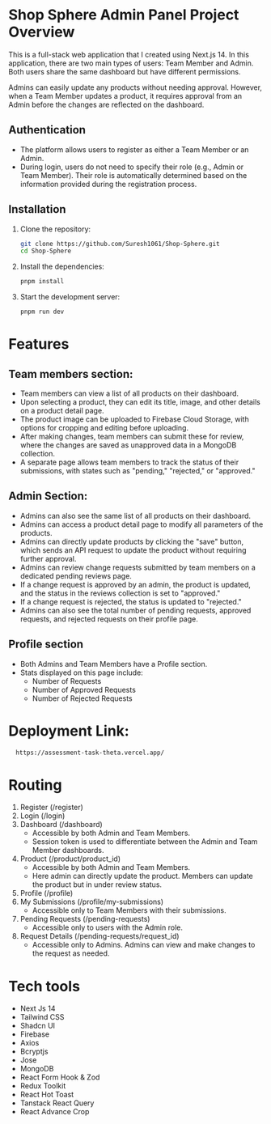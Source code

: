 # Shop Sphere Admin Panel Project Overview
This is a full-stack web application that I created using Next.js 14. In this application, there are two main types of users: Team Member and Admin. Both users share the same dashboard but have different permissions.

Admins can easily update any products without needing approval. However, when a Team Member updates a product, it requires approval from an Admin before the changes are reflected on the dashboard.

## Authentication
- The platform allows users to register as either a Team Member or an Admin.
- During login, users do not need to specify their role (e.g., Admin or Team Member). Their role is automatically determined based on the information provided during the registration process.

## Installation

1. Clone the repository:
    ```bash
    git clone https://github.com/Suresh1061/Shop-Sphere.git
    cd Shop-Sphere
    ```

2. Install the dependencies:
    ```bash
    pnpm install
    ```

3. Start the development server:
    ```bash
    pnpm run dev
    ```

# Features
## Team members section:
- Team members can view a list of all products on their dashboard.
- Upon selecting a product, they can edit its title, image, and other details on a product detail page.
- The product image can be uploaded to Firebase Cloud Storage, with options for cropping and editing before uploading.
- After making changes, team members can submit these for review, where the changes are saved as unapproved data in a MongoDB collection.
- A separate page allows team members to track the status of their submissions, with states such as "pending," "rejected," or "approved."

## Admin Section:
- Admins can also see the same list of all products on their dashboard.
- Admins can access a product detail page to modify all parameters of the products.
- Admins can directly update products by clicking the "save" button, which sends an API request to update the product without requiring further approval.
- Admins can review change requests submitted by team members on a dedicated pending reviews page.
- If a change request is approved by an admin, the product is updated, and the status in the reviews collection is set to "approved."
- If a change request is rejected, the status is updated to "rejected."
- Admins can also see the total number of pending requests, approved requests, and rejected requests on their profile page.


## Profile section
- Both Admins and Team Members have a Profile section.
- Stats displayed on this page include:
  - Number of Requests
  - Number of Approved Requests
  - Number of Rejected Requests

# Deployment Link: 
  ```bash
    https://assessment-task-theta.vercel.app/
  ```

# Routing
1. Register (/register)
2. Login (/login)
3. Dashboard (/dashboard)
   - Accessible by both Admin and Team Members.
   - Session token is used to differentiate between the Admin and Team Member dashboards.
4. Product (/product/product_id)
   - Accessible by both Admin and Team Members.
   - Here admin can directly update the product. Members can update the product but in under review status.
5. Profile (/profile)
6. My Submissions (/profile/my-submissions)
   - Accessible only to Team Members with their submissions.
7. Pending Requests (/pending-requests)
   - Accessible only to users with the Admin role.
8. Request Details (/pending-requests/request_id)
   - Accessible only to Admins. Admins can view and make changes to the request as needed.

# Tech tools
- Next Js 14
- Tailwind CSS
- Shadcn UI
- Firebase
- Axios
- Bcryptjs
- Jose
- MongoDB
- React Form Hook & Zod
- Redux Toolkit
- React Hot Toast
- Tanstack React Query
- React Advance Crop
